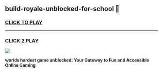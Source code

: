 
## build-royale-unblocked-for-school 👋
<h3>
<a href="https://premium.freeplayer.one?title=build-royale-unblocked-for-school&ref=14F">CLICK TO PLAY</a></h3>
<hr>

<h3>
<a href="https://premium.freeplayer.one?title=build-royale-unblocked-for-school&ref=14F">CLICK 2 PLAY</a>
  
</h3>

<a href="https://premium.freeplayer.one?title=build-royale-unblocked-for-school&ref=12F/"><img src="https://clearcache.store/games.png"></a>


**worlds hardest game unblocked: Your Gateway to Fun and Accessible Online Gaming**
